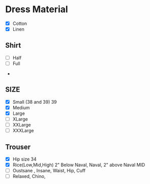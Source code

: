 # Dress Material
- [x] Cotton
- [x] Linen

## Shirt
- [ ] Half
- [ ] Full
-


## SIZE
- [X] Small (38 and 39) 39
- [X] Medium
- [x] Large
- [ ] XLarge
- [ ] XXLarge
- [ ] XXXLarge

## Trouser
- [X] Hip size 34
- [x] Rice(Low,Mid,High) 2" Below Naval, Naval, 2" above Naval MID
- [ ] Oustsane , Insane, Waist, Hip, Cuff 
- [ ] Relaxed, Chino, 
